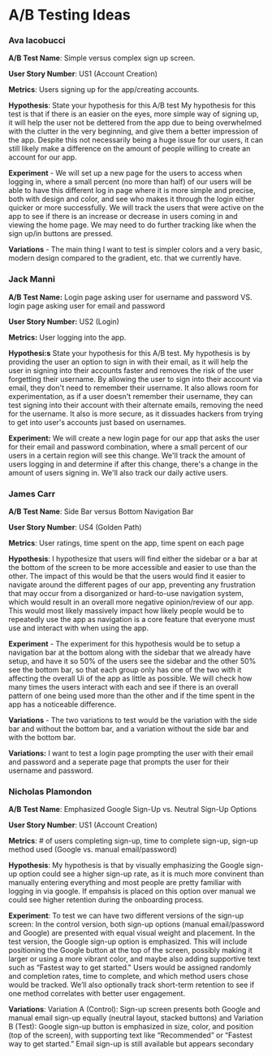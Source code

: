 # A/B Testing Ideas

### Ava Iacobucci
**A/B Test Name**:  Simple versus complex sign up screen.

**User Story Number**: US1 (Account Creation)

**Metrics**:  Users signing up for the app/creating accounts.

**Hypothesis**: State your hypothesis for this A/B test
My hypothesis for this test is that if there is an easier on the eyes, more simple way of signing up, it will help the user not be dettered from the app due to being overwhelmed with the clutter in the very beginning, and give them a better impression of the app. Despite this not necessarily being a huge issue for our users, it can still likely make a difference on the amount of people willing to create an account for our app. 

**Experiment** - We will set up a new page for the users to access when logging in, where a small percent (no more than half) of our users will be able to have this different log in page where it is more simple and precise, both with design and color, and see who makes it through the login either quicker or more successfully. We will track the users that were active on the app to see if there is an increase or decrease in users coming in and viewing the home page. We may need to do further tracking like when the sign up/in buttons are pressed.

**Variations** - The main thing I want to test is simpler colors and a very basic, modern design compared to the gradient, etc. that we currently have. 

### Jack Manni
**A/B Test Name:** Login page asking user for username and password VS. login page asking user for email and password

**User Story Number:** US2 (Login)

**Metrics:** User logging into the app.

**Hypothesi:s** State your hypothesis for this A/B test.
My hypothesis is by providing the user an option to sign in with their email, as it will help the user in signing into their accounts faster and removes the risk of the user forgetting their username. By allowing the user to sign into their account via email, they don't need to remember their username. It also allows room for experimentation, as if a user doesn't remember their username, they can test signing into their account with their alternate emails, removing the need for the username. It also is more secure, as it dissuades hackers from trying to get into user's accounts just based on usernames.

**Experiment:** We will create a new login page for our app that asks the user for their email and password combination, where a small percent of our users in a certain region will see this change. We'll track the amount of users logging in and determine if after this change, there's a change in the amount of users signing in. We'll also track our daily active users.

### James Carr
**A/B Test Name**:  Side Bar versus Bottom Navigation Bar

**User Story Number**: US4 (Golden Path)

**Metrics**: User ratings, time spent on the app, time spent on each page

**Hypothesis**: I hypothesize that users will find either the sidebar or a bar at the bottom of the screen to be more accessible and easier to use than the other. The impact of this would be that the users would find it easier to navigate around the different pages of our app, preventing any frustration that may occur from a disorganized or hard-to-use navigation system, which would result in an overall more negative opinion/review of our app. This would most likely massively impact how likely people would be to repeatedly use the app as navigation is a core feature that everyone must use and interact with when using the app.

**Experiment** -  The experiment for this hypothesis would be to setup a navigation bar at the bottom along with the sidebar that we already have setup, and have it so 50% of the users see the sidebar and the other 50% see the bottom bar, so that each group only has one of the two with it affecting the overall Ui of the app as little as possible. We will check how many times the users interact with each and see if there is an overall pattern of one being used more than the other and if the time spent in the app has a noticeable difference.

**Variations** - The two variations to test would be the variation with the side bar and without the bottom bar, and a variation without the side bar and with the bottom bar.


**Variations:** I want to test a login page prompting the user with their email and password and a seperate page that prompts the user for their username and password.


### Nicholas Plamondon
**A/B Test Name**: Emphasized Google Sign-Up vs. Neutral Sign-Up Options

**User Story Number**: US1 (Account Creation)

**Metrics**: # of users completing sign-up, time to complete sign-up, sign-up method used (Google vs. manual email/password)

**Hypothesis**:
My hypothesis is that by visually emphasizing the Google sign-up option could see a higher sign-up rate, as it is much more convinent than manually entering everything and most people are pretty familiar with logging in via google. If empahsis is placed on this option over manual we could see higher retention during the onboarding process. 

**Experiment**:
To test we can have two different versions of the sign-up screen: In the control version, both sign-up options (manual email/password and Google) are presented with equal visual weight and placement. In the test version, the Google sign-up option is emphasized. This will include positioning the Google button at the top of the screen, possibly making it larger or using a more vibrant color, and maybe also adding supportive text such as “Fastest way to get started." Users would be assigned randomly and completion rates, time to complete, and which method users chose would be tracked. We’ll also optionally track short-term retention to see if one method correlates with better user engagement.

**Variations**: Variation A (Control): Sign-up screen presents both Google and manual email sign-up equally (neutral layout, stacked buttons) and Variation B (Test): Google sign-up button is emphasized in size, color, and position (top of the screen), with supporting text like “Recommended” or “Fastest way to get started.” Email sign-up is still available but appears secondary




 
